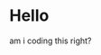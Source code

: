 <!DOCTYPE html>
<html>
<head>
  </head>
  <body>
    <h1>Hello</h1>
    <p>am i coding this right?</p>
  </body>
  </html>
